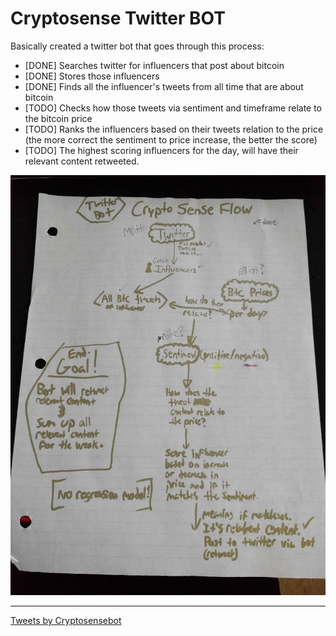 # Cryptosense Twitter BOT

Basically created a twitter bot that goes through this process:
* [DONE] Searches twitter for influencers that post about bitcoin
* [DONE] Stores those influencers
* [DONE] Finds all the influencer's tweets from all time that are about bitcoin
* [TODO] Checks how those tweets via sentiment and timeframe relate to the bitcoin price
* [TODO] Ranks the influencers based on their tweets relation to the price (the more correct the sentiment to price increase, the better the score)
* [TODO] The highest scoring influencers for the day, will have their relevant content retweeted.

![Cryptosensebot flow](https://github.com/Treeless/BitSense/blob/master/twitter-bot/twitter-bot-flow.jpg?raw=true "Cryptosense bot flow")

---
<a class="twitter-timeline" href="https://twitter.com/Cryptosensebot?ref_src=twsrc%5Etfw">Tweets by Cryptosensebot</a> <script async src="https://platform.twitter.com/widgets.js" charset="utf-8"></script>